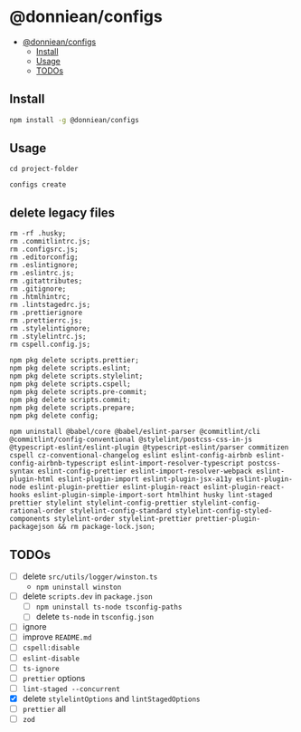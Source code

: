 # @donniean/configs

- [@donniean/configs](#donnieanconfigs)
  - [Install](#install)
  - [Usage](#usage)
  - [TODOs](#todos)

## Install

```sh
npm install -g @donniean/configs
```

## Usage

```shell
cd project-folder
```

```shell
configs create
```

## delete legacy files

```shell
rm -rf .husky;
rm .commitlintrc.js;
rm .configsrc.js;
rm .editorconfig;
rm .eslintignore;
rm .eslintrc.js;
rm .gitattributes;
rm .gitignore;
rm .htmlhintrc;
rm .lintstagedrc.js;
rm .prettierignore
rm .prettierrc.js;
rm .stylelintignore;
rm .stylelintrc.js;
rm cspell.config.js;

npm pkg delete scripts.prettier;
npm pkg delete scripts.eslint;
npm pkg delete scripts.stylelint;
npm pkg delete scripts.cspell;
npm pkg delete scripts.pre-commit;
npm pkg delete scripts.commit;
npm pkg delete scripts.prepare;
npm pkg delete config;

npm uninstall @babel/core @babel/eslint-parser @commitlint/cli @commitlint/config-conventional @stylelint/postcss-css-in-js @typescript-eslint/eslint-plugin @typescript-eslint/parser commitizen cspell cz-conventional-changelog eslint eslint-config-airbnb eslint-config-airbnb-typescript eslint-import-resolver-typescript postcss-syntax eslint-config-prettier eslint-import-resolver-webpack eslint-plugin-html eslint-plugin-import eslint-plugin-jsx-a11y eslint-plugin-node eslint-plugin-prettier eslint-plugin-react eslint-plugin-react-hooks eslint-plugin-simple-import-sort htmlhint husky lint-staged prettier stylelint stylelint-config-prettier stylelint-config-rational-order stylelint-config-standard stylelint-config-styled-components stylelint-order stylelint-prettier prettier-plugin-packagejson && rm package-lock.json;
```

## TODOs

- [ ] delete `src/utils/logger/winston.ts`
  - `npm uninstall winston`
- [ ] delete `scripts.dev` in `package.json`
  - [ ] `npm uninstall ts-node tsconfig-paths`
  - [ ] delete `ts-node` in `tsconfig.json`
- [ ] ignore
- [ ] improve `README.md`
- [ ] `cspell:disable`
- [ ] `eslint-disable`
- [ ] `ts-ignore`
- [ ] `prettier` options
- [ ] `lint-staged --concurrent`
- [x] delete `stylelintOptions` and `lintStagedOptions`
- [ ] `prettier` all
- [ ] `zod`
